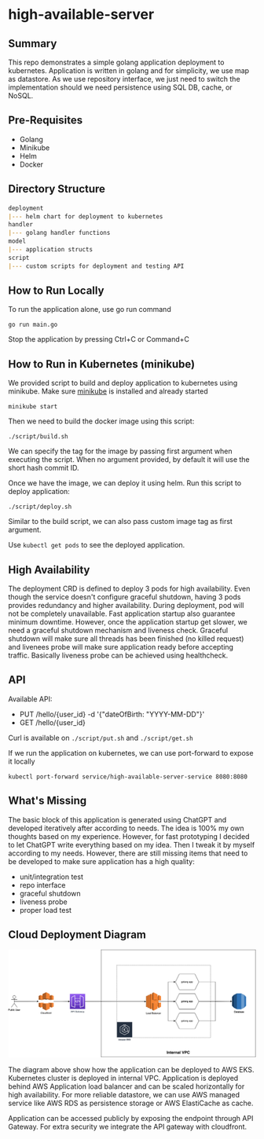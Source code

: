 # high-available-server

## Summary

This repo demonstrates a simple golang application deployment to kubernetes.
Application is written in golang and for simplicity, we use map as datastore.
As we use repository interface, we just need to switch the implementation should we need persistence using SQL DB,
cache, or NoSQL.

## Pre-Requisites

- Golang
- Minikube
- Helm
- Docker

## Directory Structure

```markdown
deployment
|--- helm chart for deployment to kubernetes
handler
|--- golang handler functions
model
|--- application structs
script
|--- custom scripts for deployment and testing API
```

## How to Run Locally

To run the application alone, use go run command

```shell
go run main.go 
```

Stop the application by pressing Ctrl+C or Command+C

## How to Run in Kubernetes (minikube)

We provided script to build and deploy application to kubernetes using minikube.
Make sure [minikube](https://minikube.sigs.k8s.io/docs/start/) is installed and already started

```shell
minikube start
```

Then we need to build the docker image using this script:

```shell
./script/build.sh
```

We can specify the tag for the image by passing first argument when executing the script. When no argument provided, by
default it will use the short hash commit ID.

Once we have the image, we can deploy it using helm. Run this script to deploy application:

```shell
./script/deploy.sh
```

Similar to the build script, we can also pass custom image tag as first argument.

Use `kubectl get pods` to see the deployed application.

## High Availability

The deployment CRD is defined to deploy 3 pods for high availability. Even though the service doesn't configure graceful
shutdown, having 3 pods provides redundancy and higher availability. During deployment, pod will not be completely
unavailable. Fast application startup also guarantee minimum downtime. However, once the application startup get slower,
we need a graceful shutdown mechanism and liveness check. Graceful shutdown will make sure all threads has been
finished (no killed request) and livenees probe will make sure application ready before accepting traffic. Basically
liveness probe can be achieved using healthcheck.

## API

Available API:

- PUT /hello/{user_id} -d '{"dateOfBirth: "YYYY-MM-DD"}'
- GET /hello/{user_id}

Curl is available on `./script/put.sh` and `./script/get.sh`

If we run the application on kubernetes, we can use port-forward to expose it locally

```shell
kubectl port-forward service/high-available-server-service 8080:8080
```

## What's Missing

The basic block of this application is generated using ChatGPT and developed iteratively after according to needs. The
idea is 100% my own thoughts based on my experience. However, for fast
prototyping I decided to let ChatGPT write everything based on my idea. Then I tweak it by myself according to my needs.
However, there are still missing items that need to be developed to make sure application has a high quality:

- unit/integration test
- repo interface
- graceful shutdown
- liveness probe
- proper load test

## Cloud Deployment Diagram

![Cloud Deployment Diagram](./diagram.jpg "Cloud Deployment Diagram")

The diagram above show how the application can be deployed to AWS EKS. Kubernetes cluster is deployed in internal VPC.
Application is deployed behind AWS Application load balancer and can be scaled horizontally for high availability. For
more reliable datastore, we can use AWS managed service like AWS RDS as persistence storage or AWS ElastiCache as cache.

Application can be accessed publicly by exposing the endpoint through API Gateway. For extra security we integrate
the API gateway with cloudfront.
